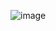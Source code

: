 ![image](https://github.com/Arviind56/717821P108/assets/137086363/8935252e-c50a-4879-918a-fa6416b3873d)
